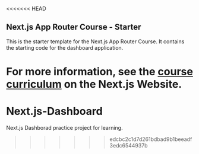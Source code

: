<<<<<<< HEAD
## Next.js App Router Course - Starter

This is the starter template for the Next.js App Router Course. It contains the starting code for the dashboard application.

For more information, see the [course curriculum](https://nextjs.org/learn) on the Next.js Website.
=======
# Next.js-Dashboard
Next.js Dashborad practice project for learning.
>>>>>>> edcbc2c1d7d261bdbad9b1beeadf3edc6544937b
